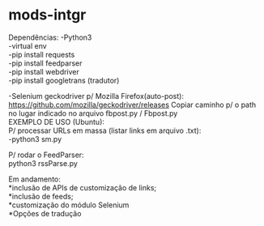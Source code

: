 # mods-intgr

Dependências:
-Python3
<br>
-virtual env <br>
-pip install requests <br>
-pip install feedparser <br>
-pip install webdriver <br>
-pip install googletrans (tradutor) <br>

<style>
  .tab {
  background-color:"#FFFBBB0000"
  
  }
  </style>
<dv class="tab">-Selenium geckodriver p/ Mozilla Firefox(auto-post):
https://github.com/mozilla/geckodriver/releases
Copiar caminho p/ o path no lugar indicado no arquivo fbpost.py / Fbpost.py <br>
</dv>
EXEMPLO DE USO (Ubuntu):<br>
P/ processar URLs em massa (listar links em arquivo .txt):<br>
-python3 sm.py <br>

P/ rodar o FeedParser: <br>
python3 rssParse.py <br>



Em andamento:<br>
*inclusão de APIs de customização de links;<br>
*inclusão de feeds; <br>
*customização do módulo Selenium <br>
*Opções de tradução <br>

